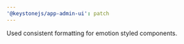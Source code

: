 ```yaml
---
'@keystonejs/app-admin-ui': patch
---
```


Used consistent formatting for emotion styled components.
